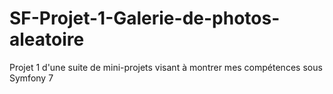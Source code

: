 # SF-Projet-1-Galerie-de-photos-aleatoire
Projet 1 d'une suite de mini-projets visant à montrer mes compétences sous Symfony 7
